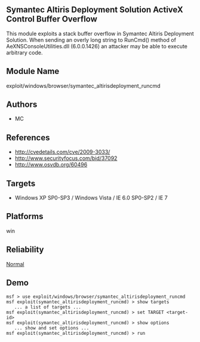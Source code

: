 ## Symantec Altiris Deployment Solution ActiveX Control Buffer Overflow

This module exploits a stack buffer overflow in Symantec 
Altiris Deployment Solution. When sending an overly long 
string to RunCmd() method of AeXNSConsoleUtilities.dll 
(6.0.0.1426) an attacker may be able to execute arbitrary 
code.


## Module Name
exploit/windows/browser/symantec_altirisdeployment_runcmd

## Authors
* MC


## References
* http://cvedetails.com/cve/2009-3033/
* http://www.securityfocus.com/bid/37092
* http://www.osvdb.org/60496



## Targets
* Windows XP SP0-SP3 / Windows Vista / IE 6.0 SP0-SP2 / IE 7


## Platforms
win

## Reliability
[Normal](https://github.com/rapid7/metasploit-framework/wiki/Exploit-Ranking)

## Demo

```
msf > use exploit/windows/browser/symantec_altirisdeployment_runcmd
msf exploit(symantec_altirisdeployment_runcmd) > show targets
   ... a list of targets ...
msf exploit(symantec_altirisdeployment_runcmd) > set TARGET <target-id>
msf exploit(symantec_altirisdeployment_runcmd) > show options
   ... show and set options ...
msf exploit(symantec_altirisdeployment_runcmd) > run
```
    
    
